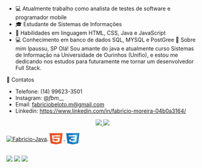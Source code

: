  - 💻 Atualmente trabalho como analista de testes de software e programador mobile
 - 🎓 Estudante de Sistemas de Informações
 - 🤹 Habilidades em linguagem HTML, CSS, Java e JavaScript
 - 💻 Conhecimento em banco de dados SQL, MYSQL e PostGree
🤵 Sobre mim
Ipaussu, SP
Olá! Sou amante do java e atualmente curso Sistemas de Informação na Universidade de Ourinhos (Unifio), e estou me dedicando nos estudos para futuramente me tornar um desenvolvedor Full Stack.

🔎 Contatos
- Telefone: (14) 99623-3501
- Instagram: @_fbm___
- Email: fabriciobeloto.m@gmail.com
- Linkedin: https://www.linkedin.com/in/fabricio-moreira-04b0a3164/

<div align="center">
  <a href="https://github.com/fabriciobm">
  <img height="280em" src="https://github-readme-stats.vercel.app/api?username=fabriciobm&show_icons=true&theme=dark&include_all_commits=true&count_private=true"/>
  <img height="230em" src="https://github-readme-stats.vercel.app/api/top-langs/?username=fabriciobm&layout=compact&langs_count=7&theme=dark"/>
</div>
<div style="display: inline_block"><br>
  <img align="center" alt="Fabricio-Java" height="30" width="40" src="https://cdn.jsdelivr.net/gh/devicons/devicon/icons/java/java-original.svg">
  <img align="center" alt="Fabricio-HTML" height="30" width="40" src="https://raw.githubusercontent.com/devicons/devicon/master/icons/html5/html5-original.svg">
  <img align="center" alt="Fabricio-CSS" height="30" width="40" src="https://raw.githubusercontent.com/devicons/devicon/master/icons/css3/css3-original.svg">
</div>
  
  ##
 
<div> 
  <a href="https://instagram.com/_fbm___" target="_blank"><img src="https://img.shields.io/badge/-Instagram-%23E4405F?style=for-the-badge&logo=instagram&logoColor=white" target="_blank"></a>
  <a href = "mailto:fabriciobeloto.m@gmail.com"><img src="https://img.shields.io/badge/-Gmail-%23333?style=for-the-badge&logo=gmail&logoColor=white" target="_blank"></a>
  <a href="https://www.linkedin.com/in/fabricio-moreira-04b0a3164/" target="_blank"><img src="https://img.shields.io/badge/-LinkedIn-%230077B5?style=for-the-badge&logo=linkedin&logoColor=white" target="_blank"></a> 

 </div>
